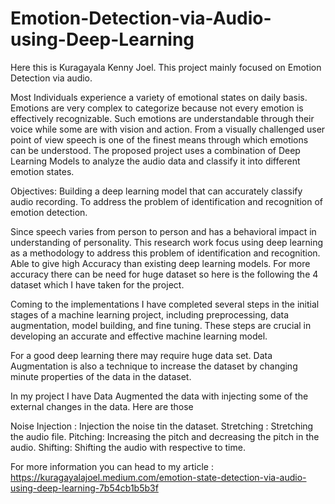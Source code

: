 # Emotion-Detection-via-Audio-using-Deep-Learning

Here this is Kuragayala Kenny Joel.
This project mainly focused on Emotion Detection via audio.

Most Individuals experience a variety of emotional states on daily basis. Emotions are very complex to categorize because not every emotion is effectively recognizable. Such emotions are understandable through their voice while some are with vision and action. From a visually challenged user point of view speech is one of the finest means through which emotions can be understood. The proposed project uses a combination of Deep Learning Models to analyze the audio data and classify it into different emotion states.

Objectives:
Building a deep learning model that can accurately classify audio recording.
To address the problem of identification and recognition of emotion detection.


Since speech varies from person to person and has a behavioral impact in understanding of personality. This research work focus using deep learning as a methodology to address this problem of identification and recognition. Able to give high Accuracy than existing deep learning models.
For more accuracy there can be need for huge dataset so here is the following the 4 dataset which I have taken for the project.


Coming to the implementations I have completed several steps in the initial stages of a machine learning project, including preprocessing, data augmentation, model building, and fine tuning. These steps are crucial in developing an accurate and effective machine learning model.

For a good deep learning there may require huge data set. Data Augmentation is also a technique to increase the dataset by changing minute properties of the data in the dataset.

In my project I have Data Augmented the data with injecting some of the external changes in the data. Here are those

Noise Injection : Injection the noise tin the dataset.
Stretching : Stretching the audio file.
Pitching: Increasing the pitch and decreasing the pitch in the audio.
Shifting: Shifting the audio with respective to time.

For more information you can head to my article : https://kuragayalajoel.medium.com/emotion-state-detection-via-audio-using-deep-learning-7b54cb1b5b3f 
